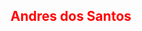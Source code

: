 <html>
  <head>
    <style>
      h2 { color:red; }
      p { color:blue; }
    </style>
  </head>
  
  <body>
    <h2>Andres dos Santos</h2>
  </body>
<html>
